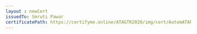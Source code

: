 ```yaml
--- 
layout : newCert 
issuedTo: Smruti Pawar 
certificatePath: https://certifyme.online/ATAGTR2020/img/cert/AutomATAhon/SmrutiPawar_bcea4.png
--- 
```

